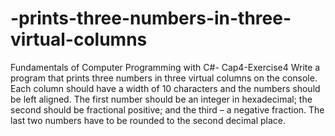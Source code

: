 # -prints-three-numbers-in-three-virtual-columns
Fundamentals of Computer Programming with C#- Cap4-Exercise4
Write a program that prints three numbers in three virtual columns
on the console. Each column should have a width of 10 characters and
the numbers should be left aligned. The first number should be an
integer in hexadecimal; the second should be fractional positive; and
the third – a negative fraction. The last two numbers have to be
rounded to the second decimal place.
